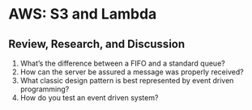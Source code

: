 # AWS: S3 and Lambda

## Review, Research, and Discussion

  1. What’s the difference between a FIFO and a standard queue?
  2. How can the server be assured a message was properly received?
  3. What classic design pattern is best represented by event driven programming?
  4. How do you test an event driven system?
